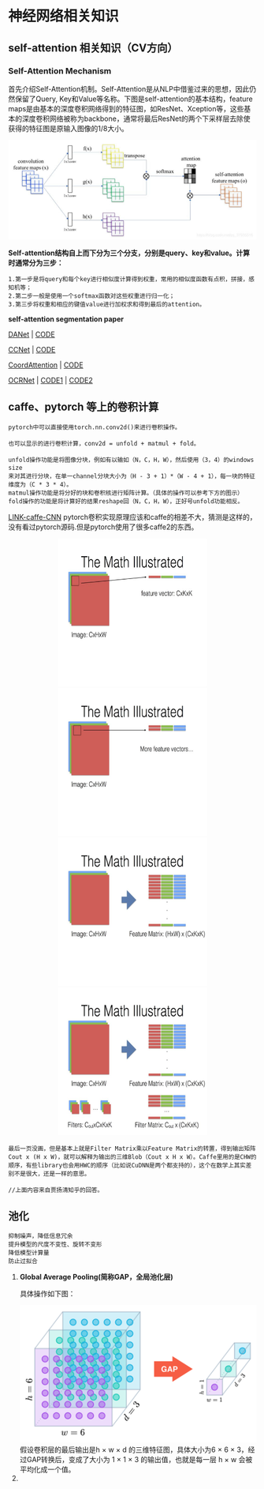 #  **神经网络相关知识**


## **self-attention 相关知识（CV方向）**
### **Self-Attention Mechanism**
首先介绍Self-Attention机制。Self-Attention是从NLP中借鉴过来的思想，因此仍然保留了Query, Key和Value等名称。下图是self-attention的基本结构，feature maps是由基本的深度卷积网络得到的特征图，如ResNet、Xception等，这些基本的深度卷积网络被称为backbone，通常将最后ResNet的两个下采样层去除使获得的特征图是原输入图像的1/8大小。
<div  align=center>
<img src="images/self-attention_1.png">
</div>

**Self-attention结构自上而下分为三个分支，分别是query、key和value。计算时通常分为三步：**
```
1.第一步是将query和每个key进行相似度计算得到权重，常用的相似度函数有点积，拼接，感知机等；
2.第二步一般是使用一个softmax函数对这些权重进行归一化；
3.第三步将权重和相应的键值value进行加权求和得到最后的attention。
```
**self-attention segmentation paper**

[DANet](https://blog.csdn.net/qq_37935516/article/details/99684663)  |  [CODE](https://github.com/junfu1115/DANet)

[CCNet](https://blog.csdn.net/qq_37935516/article/details/99691994) | [CODE](https://github.com/speedinghzl/CCNet)

[CoordAttention](https://arxiv.org/abs/2103.02907) | [CODE](https://github.com/Andrew-Qibin/CoordAttention)

[OCRNet](https://arxiv.org/abs/1909.11065) | [CODE1](https://github.com/openseg-group/openseg.pytorch)  | [CODE2](https://github.com/HRNet/HRNet-Semantic-Segmentation/tree/HRNet-OCR) 


## **caffe、pytorch 等上的卷积计算**
```
pytorch中可以直接使用torch.nn.conv2d()来进行卷积操作。

也可以显示的进行卷积计算，conv2d = unfold + matmul + fold。

unfold操作功能是将图像分块，例如有以输如（N，C，H，W），然后使用（3，4）的windows size
来对其进行分块，在单一channel分块大小为（H - 3 + 1）*（W - 4 + 1），每一块的特征维度为（C * 3 * 4）。
matmul操作功能是将分好的块和卷积核进行矩阵计算。（具体的操作可以参考下方的图示）
fold操作的功能是将计算好的结果reshape回（N，C，H，W），正好号unfold功能相反。
```

[LINK-caffe-CNN](https://www.zhihu.com/question/28385679) pytorch卷积实现原理应该和caffe的相差不大，猜测是这样的，没有看过pytorch源码.但是pytorch使用了很多caffe2的东西。

<div  align=center>
<img src="images/cnn0.jpg" width="60%" height="300px">
<img src="images/cnn1.jpg" width="60%" height="300px">
<img src="images/cnn2.jpg" width="60%" height="300px">
<img src="images/cnn3.jpg" width="60%" height="300px">
</div>

```
最后一页没画，但是基本上就是Filter Matrix乘以Feature Matrix的转置，得到输出矩阵Cout x (H x W)，就可以解释为输出的三维Blob（Cout x H x W）。Caffe里用的是CHW的顺序，有些library也会用HWC的顺序（比如说CuDNN是两个都支持的），这个在数学上其实差别不是很大，还是一样的意思。

//上面内容来自贾扬清知乎的回答。

```
## **池化**
    抑制噪声，降低信息冗余
    提升模型的尺度不变性、旋转不变形
    降低模型计算量
    防止过拟合
1. **Global Average Pooling(简称GAP，全局池化层)**
     
    具体操作如下图：
   <div>
   <img src = "images/GAP.png" />
   <div/>
   假设卷积层的最后输出是h × w × d 的三维特征图，具体大小为6 × 6 × 3，经过GAP转换后，变成了大小为 1 × 1 × 3 的输出值，也就是每一层 h × w 会被平均化成一个值。

2. 

